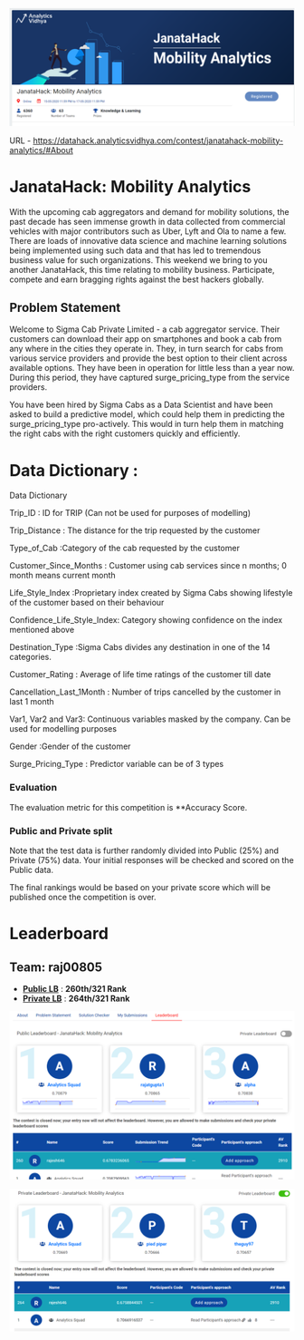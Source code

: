 ![title](Title.png)

URL - https://datahack.analyticsvidhya.com/contest/janatahack-mobility-analytics/#About

# JanataHack: Mobility Analytics

With the upcoming cab aggregators and demand for mobility solutions, the past decade has seen immense growth in data collected from commercial vehicles with major contributors such as Uber, Lyft and Ola to name a few. 
There are loads of innovative data science and machine learning solutions being implemented using such data and that has led to tremendous business value for such organizations. 
This weekend we bring to you another JanataHack, this time relating to mobility business. Participate, compete and earn bragging rights against the best hackers globally.

## Problem Statement
Welcome to Sigma Cab Private Limited - a cab aggregator service. Their customers can download their app on smartphones and book a cab from any where in the cities they operate in. They, in turn search for cabs from various service providers and provide the best option to their client across available options. They have been in operation for little less than a year now. During this period, they have captured surge_pricing_type from the service providers.

You have been hired by Sigma Cabs as a Data Scientist and have been asked to build a predictive model, which could help them in predicting the surge_pricing_type pro-actively. This would in turn help them in matching the right cabs with the right customers quickly and efficiently.

# Data Dictionary :

Data Dictionary 

Trip_ID : ID for TRIP (Can not be used for purposes of modelling)

Trip_Distance : The distance for the trip requested by the customer

Type_of_Cab :Category of the cab requested by the customer

Customer_Since_Months :  Customer using cab services since n months; 0 month means current month

Life_Style_Index :Proprietary index created by Sigma Cabs showing lifestyle of the customer based on their behaviour

Confidence_Life_Style_Index: Category showing confidence on the index mentioned above

Destination_Type :Sigma Cabs divides any destination in one of the 14 categories.

Customer_Rating : Average of life time ratings of the customer till date

Cancellation_Last_1Month : Number of trips cancelled by the customer in last 1 month

Var1, Var2 and Var3: Continuous variables masked by the company. Can be used for modelling purposes

Gender :Gender of the customer

Surge_Pricing_Type : Predictor variable can be of 3 types


### Evaluation
The evaluation metric for this competition is **Accuracy Score. 

### Public and Private split
Note that the test data is further randomly divided into Public (25%) and Private (75%) data. Your initial responses will be checked and scored on the Public data.

The final rankings would be based on your private score which will be published once the competition is over.


# Leaderboard
## Team:  raj00805

* **[Public LB](https://datahack.analyticsvidhya.com/contest/janatahack-mobility-analytics/#LeaderBoard)** : **260th/321 Rank**
* **[Private LB](https://datahack.analyticsvidhya.com/contest/janatahack-mobility-analytics/#LeaderBoard)** : **264th/321 Rank**


![title](Public.png)

![title](Private.png)






